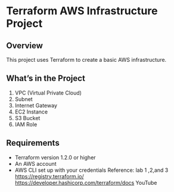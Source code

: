 # Terraform AWS Infrastructure Project

## Overview
This project uses Terraform to create a basic AWS infrastructure.

## What’s in the Project
1. VPC (Virtual Private Cloud)
2. Subnet
3. Internet Gateway
4. EC2 Instance
5. S3 Bucket
6. IAM Role

## Requirements
- Terraform version 1.2.0 or higher
- An AWS account
- AWS CLI set up with your credentials
Reference: lab 1 ,2,and 3
https://registry.terraform.io/
https://developer.hashicorp.com/terraform/docs
YouTube

